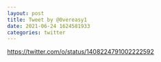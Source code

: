 ```yaml
--- 
layout: post 
title: Tweet by @0vereasy1 
date: 2021-06-24 1624581933 
categories: twitter 
--- 
```

https://twitter.com/o/status/1408224791002222592